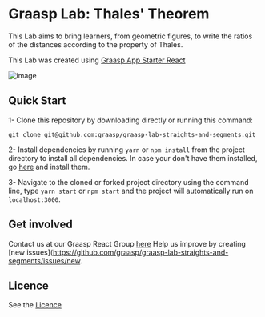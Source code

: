# Graasp Lab: Thales' Theorem

This Lab aims to bring learners, from geometric figures, to write the ratios of the distances according to the property of Thales.

This Lab was created using [Graasp App Starter React](https://github.com/react-epfl/graasp-app-starter-react)

![image](https://github.com/graasp/graasp-lab-straights-and-segments/blob/master/public/preview.png)

## Quick Start

1- Clone this repository by downloading directly or running this command:

```
git clone git@github.com:graasp/graasp-lab-straights-and-segments.git
```

2- Install dependencies by running `yarn` or `npm install` from the project directory to install all dependencies. In case your don't have them installed, go
[here](https://changelog.com/posts/install-node-js-with-homebrew-on-os-x) and install them.

3- Navigate to the cloned or forked project directory using the command line, type `yarn start` or `npm start` and the project will automatically run on `localhost:3000`.

## Get involved

Contact us at our Graasp React Group [here](http://graasp.eu/)
Help us improve by creating [new issues](https://github.com/graasp/graasp-lab-straights-and-segments/issues/new.

## Licence

See the [Licence](https://github.com/graasp/graasp-lab-straights-and-segments/blob/master/LICENSE)
